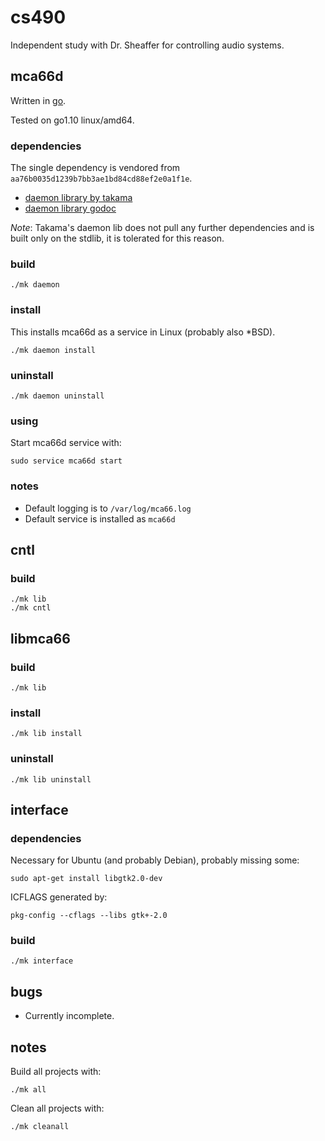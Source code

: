 # cs490
Independent study with Dr. Sheaffer for controlling audio systems.

## mca66d

Written in [go](https://golang.org).

Tested on go1.10 linux/amd64.

### dependencies

The single dependency is vendored from `aa76b0035d1239b7bb3ae1bd84cd88ef2e0a1f1e`.

- [daemon library by takama](https://github.com/takama/daemon)
- [daemon library godoc](https://godoc.org/github.com/takama/daemon)

_Note_: Takama's daemon lib does not pull any further dependencies and is built only on the stdlib, it is tolerated for this reason.

### build

	./mk daemon

### install

This installs mca66d as a service in Linux (probably also \*BSD).

	./mk daemon install

### uninstall

	./mk daemon uninstall

### using

Start mca66d service with:

	sudo service mca66d start

### notes

- Default logging is to `/var/log/mca66.log`
- Default service is installed as `mca66d`

## cntl

### build

	./mk lib
	./mk cntl

## libmca66

### build

	./mk lib

### install

	./mk lib install

### uninstall

	./mk lib uninstall

## interface

### dependencies

Necessary for Ubuntu (and probably Debian), probably missing some:

	sudo apt-get install libgtk2.0-dev

ICFLAGS generated by:

	pkg-config --cflags --libs gtk+-2.0

### build

	./mk interface

## bugs

- Currently incomplete.

## notes

Build all projects with:

	./mk all

Clean all projects with:

	./mk cleanall
